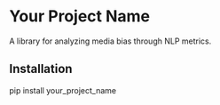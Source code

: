# Your Project Name

A library for analyzing media bias through NLP metrics.

## Installation

pip install your_project_name